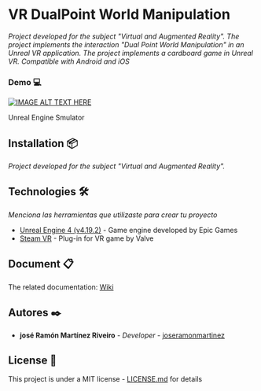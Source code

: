 # VR DualPoint World Manipulation

_Project developed for the subject "Virtual and Augmented Reality". The project implements the interaction "Dual Point World Manipulation" in an Unreal VR application. The project implements a cardboard game in Unreal VR. Compatible with Android and iOS_

### Demo 💻

[![IMAGE ALT TEXT HERE](https://www.youtube.com/watch?v=0FNBLh0PBcQ/0.jpg)](https://www.youtube.com/watch?v=0FNBLh0PBcQ)

Unreal Engine Smulator

## Installation 📦

_Project developed for the subject "Virtual and Augmented Reality"._

## Technologies 🛠️

_Menciona las herramientas que utilizaste para crear tu proyecto_

* [Unreal Engine 4 (v4.19.2)](https://www.unrealengine.com/en-US/) - Game engine developed by Epic Games 
* [Steam VR](https://store.steampowered.com/steamvr?l=spanish) - Plug-in for VR game by Valve

## Document 📋

The related documentation: [Wiki](https://github.com/JoseRamonMartinez/VR_Zombie_Graveyard/Zombie_Graveyard-JoseR_Martinez.pdf)

## Autores ✒️

* **josé Ramón Martínez Riveiro** - *Developer* - [joseramonmartinez](https://es.linkedin.com/in/joseramonmartinezriveiro)

## License 📄

This project is under a MIT license - [LICENSE.md](LICENSE.md) for details
